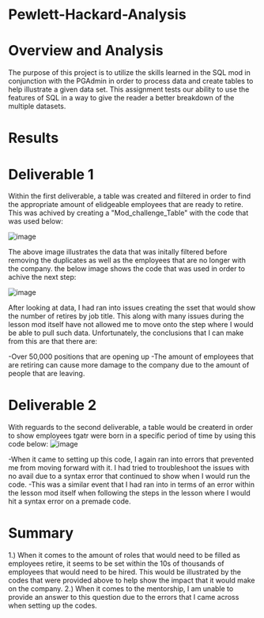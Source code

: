 # Pewlett-Hackard-Analysis

# Overview and Analysis
  The purpose of this project is to utilize the skills learned in the SQL mod in conjunction with the PGAdmin in order to process data and create tables
  to help illustrate a given data set. This assignment tests our ability to use the features of SQL in a way to give the reader a better breakdown of the
  multiple datasets.
  
# Results
  # Deliverable 1
  
   Within the first deliverable, a table was created and filtered in order to find the appropriate amount of elidgeable employees that are ready to retire.
  This was achived by creating a "Mod_challenge_Table" with the code that was used below:
  
  ![image](https://user-images.githubusercontent.com/101299252/170849939-28614246-9e02-4a31-bda0-2f00a76b8889.png)

  The above image illustrates the data that was initally filtered before removing the duplicates as well as the employees that are no longer with the company. 
  the below image shows the code that was used in order to achive the next step:
  
  ![image](https://user-images.githubusercontent.com/101299252/170849961-73c5d7d1-0c32-47ed-bfe7-9caf3f8e984c.png)

  After looking at data, I had ran into issues creating the sset that would show the number of retires by job title. This along with many issues during the lesson mod 
  itself have not allowed me to move onto the step where I would be able to pull such data. Unfortunately, the conclusions that I can make from this are that there are:
  
  -Over 50,000 positions that are opening up
  -The amount of employees that are retiring can cause more damage to the company due to the amount of people that are leaving.
  # Deliverable 2
   With reguards to the second deliverable, a table would be createrd in order to show employees tgatr were born in a specific period of time by using this code below:
  ![image](https://user-images.githubusercontent.com/101299252/170850272-62f12ecf-d25d-4c59-9827-91e27ca90f9d.png)

-When it came to setting up this code, I again ran into errors that prevented me from moving forward with it. I had tried to troubleshoot the issues with no avail due
  to a syntax error that continued to show when I would run the code. 
  -This was a similar event that I had ran into in terms of an error within the lesson mod itself when following the steps in the lesson where I would hit a syntax 
  error on a premade code. 
  
 # Summary
  1.) When it comes to the amount of roles that would need to be filled as employees retire, it seems to be set within the 10s of thousands of employees that would 
  need to be hired. This would be illustrated by the codes that were provided above to help show the impact that it would make on the company.
  2.) When it comes to the mentorship, I am unable to provide an answer to this question due to the errors that I came across when setting up the codes.
    
